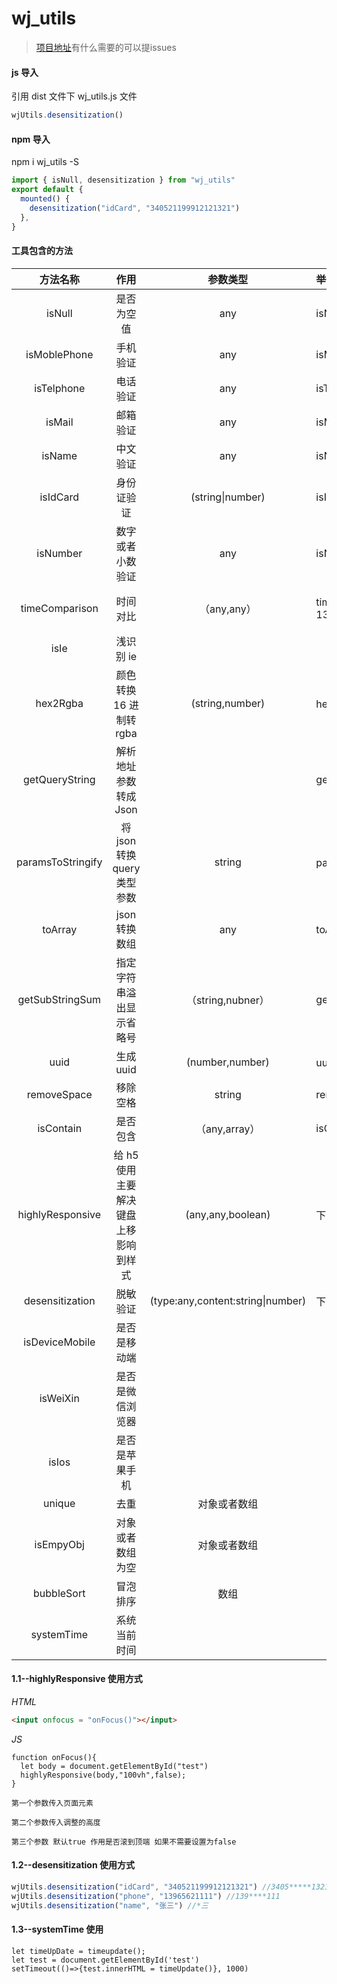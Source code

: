 # wj_utils

> [项目地址](https://github.com/wanjunSun/wjUtils)有什么需要的可以提issues

#### js 导入

引用 dist 文件下 wj_utils.js 文件

```javascript
wjUtils.desensitization()
```

#### npm 导入

npm i wj_utils -S

```javascript
import { isNull, desensitization } from "wj_utils"
export default {
  mounted() {
    desensitization("idCard", "340521199912121321")
  },
}
```

#### 工具包含的方法

|     方法名称      |                 作用                 |             参数类型              | 举例                                      |         可选参数         | 返回                       |
| :---------------: | :----------------------------------: | :-------------------------------: | :---------------------------------------- | :----------------------: | -------------------------- |
|      isNull       |              是否为空值              |                any                | isNull(value)                             |                          | boolean                    |
|   isMoblePhone    |               手机验证               |                any                | isMoblePhone(value)                       |                          | boolean                    |
|    isTelphone     |               电话验证               |                any                | isTelphone(value)                         |                          | boolean                    |
|      isMail       |               邮箱验证               |                any                | isMail(value)                             |                          | boolean                    |
|      isName       |               中文验证               |                any                | isName(value)                             |                          | boolean                    |
|     isIdCard      |              身份证验证              |         (string\|number)          | isIdCard(value)                           |                          | boolean                    |
|     isNumber      |           数字或者小数验证           |                any                | isNumber(value)                           |                          | boolean                    |
|  timeComparison   |               时间对比               |            （any,any）            | timeComparison("2020-02-13","2020-02-12") |                          | boolean（true:第一个值大） |
|       isIe        |              浅识别 ie               |                                   |                                           |                          |                            |
|     hex2Rgba      |       颜色转换 16 进制转 rgba        |          (string,number)          | hex2Rgba(16 进制颜色,透明度)              |                          | rgba(0,0,0,1)              |
|  getQueryString   |        解析地址参数转成 Json         |                                   | getQueryString()                          |                          | object                     |
| paramsToStringify |     将 json 转换 query 类型参数      |              string               | paramsToStringify(对象)                   |                          | string                     |
|      toArray      |            json 转换数组             |                any                | toArray("1,22,3")                         |                          | [1,2,3]                    |
|  getSubStringSum  |       指定字符串溢出显示省略号       |         （string,nubner）         | getSubStringSum(“123154”,5)               |                          | 1231...                    |
|       uuid        |              生成 uuid               |          (number,number)          | uuid(长度,进制数)                         |                          | string                     |
|    removeSpace    |               移除空格               |              string               | removeSpace(" test ")                     |                          | test/string                |
|     isContain     |               是否包含               |           （any,array）           | isContain(a,["a","b"])                    |                          | boolean                    |
| highlyResponsive  | 给 h5 使用主要解决键盘上移影响到样式 |         (any,any,boolean)         | 下面所示（1.1）                           |                          |                            |
|  desensitization  |               脱敏验证               | (type:any,content:string\|number) | 下面所示（1.2）                           | type:idCard\|phone\|name | string                     |
|  isDeviceMobile   |             是否是移动端             |                                   |                                           |                          | boolean                    |
|     isWeiXin      |           是否是微信浏览器           |                                   |                                           |                          | boolean                    |
|       isIos       |            是否是苹果手机            |                                   |                                           |                          | boolean                    |
|      unique       |                 去重                 |           对象或者数组            |                                           |                          | 数组                       |
|     isEmpyObj     |           对象或者数组为空           |           对象或者数组            |                                           |                          | boolean                    |
|    bubbleSort     |               冒泡排序               |               数组                |                                           |                          | 数组                       |
|    systemTime     |             系统当前时间             |                                   |                                           |                          | xxxx年xx月xx日 x时x分x秒   |

#### 1.1--highlyResponsive 使用方式

_HTML_

```html
<input onfocus = "onFocus()"></input>
```

_JS_

```
function onFocus(){
  let body = document.getElementById("test")
  highlyResponsive(body,"100vh",false);
}
```

`第一个参数传入页面元素`

`第二个参数传入调整的高度`

`第三个参数 默认true 作用是否滚到顶端 如果不需要设置为false`

#### 1.2--desensitization 使用方式

```javascript
wjUtils.desensitization("idCard", "340521199912121321") //3405*****1321
wjUtils.desensitization("phone", "13965621111") //139****111
wjUtils.desensitization("name", "张三") //*三
```



#### 1.3--systemTime 使用

```
let timeUpDate = timeupdate();
let test = document.getElementById('test')
setTimeout(()=>{test.innerHTML = timeUpdate()}, 1000)
```


